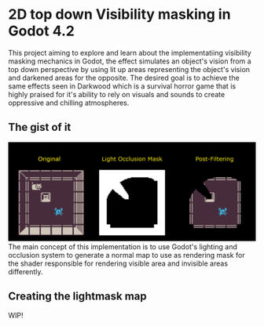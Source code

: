 # 2D top down Visibility masking in Godot 4.2
This project aiming to explore and learn about the implementatiing visibility masking mechanics in Godot, the effect simulates an object's vision from a top down perspective by using lit up areas representing the object's vision and darkened areas for the opposite. The desired goal is to achieve the same effects seen in Darkwood which is a survival horror game that is highly praised for it's ability to rely on visuals and sounds to create oppressive and chilling atmospheres.

## The gist of it
![General concept showcase](/concept.gif)
The main concept of this implementation is to use Godot's lighting and occlusion system to generate a normal map to use as rendering mask for the shader responsible for rendering visible area and invisible areas differently.

## Creating the lightmask map
WIP!
